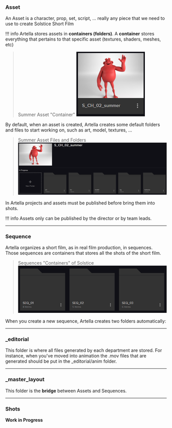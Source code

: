 ### **Asset**

An Asset is a character, prop, set, script, ... really any piece that we need to use to create Solstice Short Film

!!! info
    Artella stores assets in **containers (folders)**. A **container** stores everything that pertains to that specific 
    asset (textures, shaders, meshes, etc)
    
> Summer Asset "Container"
![Summer Asset](../../img/summer_asset.png?style=centerme)

By default, when an asset is created, Artella creates some default folders and files to start working on, such as 
art, model, textures, ...

> Summer Asset Files and Folders
![Summer Asset Files and Folders](../../img/artella_summer_files.png?style=centerme)

In Artella projects and assets must be published before bring them into shots.

!!! info
     Assets only can be published by the director or by team leads.

***

### **Sequence**

Artella organizes a short film, as in real film production, in sequences. Those sequences are containers that stores 
all the shots of the short film. 

> Sequences "Containers" of Solstice
![Artella Sequences](../../img/artella_sequence.png?style=centerme)

When you create a new sequence, Artella creates two folders automatically:

***

### **_editorial**

This folder is where all files generated by each department are stored. For instance, when you've moved into animation 
the .mov files that are generated should be put in the _editorial/anim folder.

***

### **_master_layout**
This folder is the **bridge** between Assets and Sequences. 

***

### **Shots**
**Work in Progress**